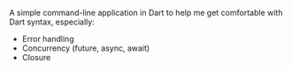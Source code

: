 A simple command-line application in Dart to help me get comfortable with Dart syntax, especially:
- Error handling
- Concurrency (future, async, await)
- Closure
